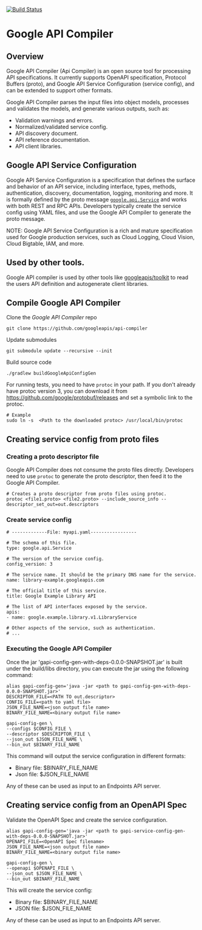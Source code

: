 [![Build Status](https://travis-ci.com/googleapis/api-compiler.svg?token=LXQXgsAejsD4JjMseuxD&branch=master)](https://travis-ci.com/googleapis/api-compiler)

# Google API Compiler

## Overview

Google API Compiler (Api Compiler) is an open source tool for processing API
specifications. It currently supports OpenAPI specification, Protocol Buffers
(proto), and Google API Service Configuration (service config), and can be
extended to support other formats.

Google API Compiler parses the input files into object models, processes and
validates the models, and generate various outputs, such as:

- Validation warnings and errors.
- Normalized/validated service config.
- API discovery document.
- API reference documentation.
- API client libraries.

## Google API Service Configuration

Google API Service Configuration is a specification that defines the surface and
behavior of an API service, including interface, types, methods, authentication,
discovery, documentation, logging, monitoring and more. It is formally defined
by the proto message [`google.api.Service`](https://github.com/googleapis/googleapis/tree/master/google/api/service.proto)
and works with both REST and RPC APIs. Developers typically create the service
config using YAML files, and use the Google API Compiler to generate the proto
message.

NOTE: Google API Service Configuration is a rich and mature specification used
for Google production services, such as Cloud Logging, Cloud Vision,
Cloud Bigtable, IAM, and more.

## Used by other tools.
Google API compiler is used by other tools like [googleapis/toolkit](https://github.com/googleapis/toolkit)
to read the users API definition and autogenerate client libraries.

## Compile Google API Compiler

Clone the _Google API Compiler_ repo
```
git clone https://github.com/googleapis/api-compiler
```
Update submodules
```
git submodule update --recursive --init
```
Build source code
```
./gradlew buildGoogleApiConfigGen
```
For running tests, you need to have `protoc` in your path. If you don't
already have protoc version 3, you can download
it from https://github.com/google/protobuf/releases and set a symbolic link to
the protoc.
```
# Example
sudo ln -s  <Path to the downloaded protoc> /usr/local/bin/protoc
```


## Creating service config from proto files


### Creating a proto descriptor file

Google API Compiler does not consume the proto files directly. Developers need
to use `protoc` to generate the proto descriptor, then feed it to the Google
API Compiler.

```
# Creates a proto descriptor from proto files using protoc.
protoc <file1.proto> <file2.proto> --include_source_info --descriptor_set_out=out.descriptors
```

### Create service config

```
# -------------File: myapi.yaml-----------------

# The schema of this file.
type: google.api.Service

# The version of the service config.
config_version: 3

# The service name. It should be the primary DNS name for the service.
name: library-example.googleapis.com

# The official title of this service.
title: Google Example Library API

# The list of API interfaces exposed by the service.
apis:
- name: google.example.library.v1.LibraryService

# Other aspects of the service, such as authentication.
# ...
```

### Executing the Google API Compiler

Once the jar 'gapi-config-gen-with-deps-0.0.0-SNAPSHOT.jar' is built under the
build/libs directory, you can execute the jar using the following command:

```
alias gapi-config-gen='java -jar <path to gapi-config-gen-with-deps-0.0.0-SNAPSHOT.jar>'
DESCRIPTOR_FILE=<PATH TO out.descriptor>
CONFIG_FILE=<path to yaml file>
JSON_FILE_NAME=<json output file name>
BINARY_FILE_NAME=<binary output file name>

gapi-config-gen \
--configs $CONFIG_FILE \
--descriptor $DESCRIPTOR_FILE \
--json_out $JSON_FILE_NAME \
--bin_out $BINARY_FILE_NAME
```

This command will output the service configuration in different
formats:
- Binary file: $BINARY_FILE_NAME
- Json file: $JSON_FILE_NAME

Any of these can be used as input to an Endpoints API server.

## Creating service config from an OpenAPI Spec

Validate the OpenAPI Spec and create the service configuration.

```
alias gapi-config-gen='java -jar <path to gapi-service-config-gen-with-deps-0.0.0-SNAPSHOT.jar>'
OPENAPI_FILE=<OpenAPI Spec filename>
JSON_FILE_NAME=<json output file name>
BINARY_FILE_NAME=<binary output file name>

gapi-config-gen \
--openapi $OPENAPI_FILE \
--json_out $JSON_FILE_NAME \
--bin_out $BINARY_FILE_NAME
```

This will create the service config:
- Binary file: $BINARY_FILE_NAME
- JSON file: $JSON_FILE_NAME

Any of these can be used as input to an Endpoints API server.

